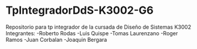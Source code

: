 # TpIntegradorDdS-K3002-G6
Repositorio para tp integrador de la cursada de Diseño de Sistemas K3002
Integrantes:
-Roberto Rodas -Luis Quispe -Tomas Laurenzano -Roger Ramos -Juan Corbalan -Joaquin Bergara
